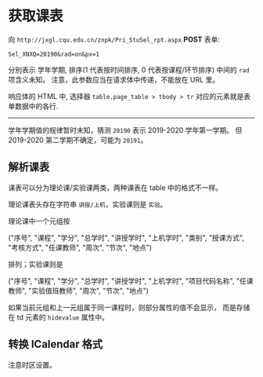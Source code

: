 # 获取课表

向 `http://jxgl.cqu.edu.cn/znpk/Pri_StuSel_rpt.aspx` **POST** 表单:

```
Sel_XNXQ=20190&rad=on&px=1
```

分别表示 学年学期, 排序(1 代表按时间排序, 0 代表按课程/环节排序) 中间的 `rad` 项含义未知。
注意，此参数应当在请求体中传递，不能放在 URL 里。

响应体的 HTML 中, 选择器 `table.page_table > tbody > tr` 对应的元素就是表单数据中的各行.

---

学年学期值的规律暂时未知，猜测 `20190` 表示 2019-2020 学年第一学期。
但 2019-2020 第二学期不确定，可能为 `20191`。

## 解析课表

课表可以分为理论课/实验课两类，两种课表在 table 中的格式不一样。

理论课表头存在字符串 `讲授/上机`，实验课则是 `实验`。

理论课中一个元组按

("序号", "课程", "学分", "总学时", "讲授学时", "上机学时",
"类别", "授课方式", "考核方式", "任课教师", "周次", "节次", "地点")

排列；实验课则是

("序号", "课程", "学分", "总学时", "讲授学时", "上机学时",
"项目代码名称", "任课教师", "实验值班教师", "周次", "节次", "地点")

如果当前元组和上一元组属于同一课程时，则部分属性的值不会显示，
而是存储在 td 元素的 `hidevalue` 属性中。

## 转换 ICalendar 格式

注意时区设置。
